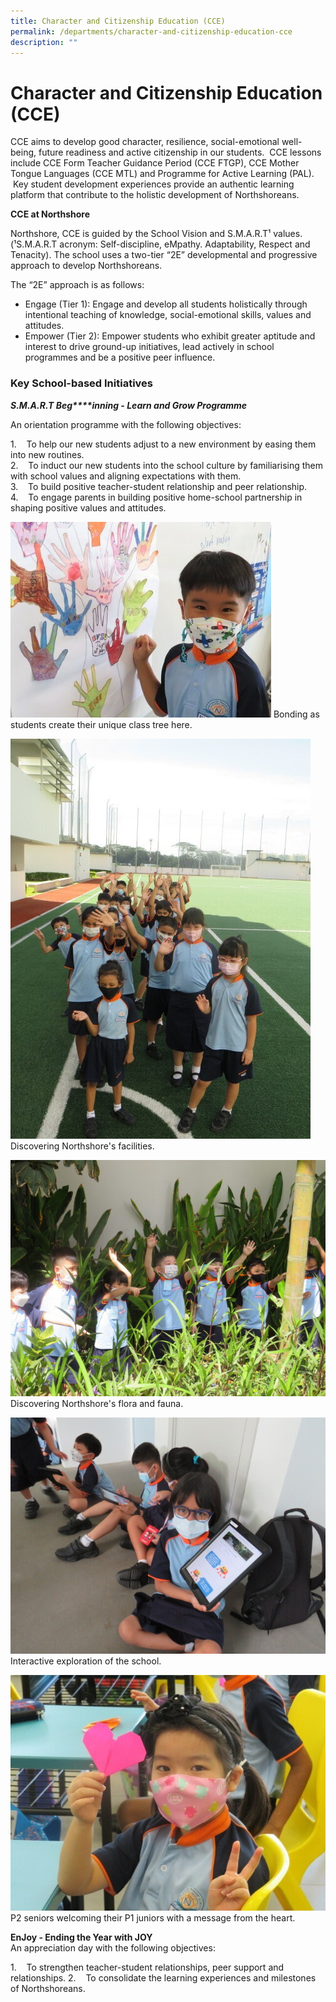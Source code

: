 ```yaml
---
title: Character and Citizenship Education (CCE)
permalink: /departments/character-and-citizenship-education-cce
description: ""
---
```

# **Character and Citizenship Education (CCE)**

CCE aims to develop good character, resilience, social-emotional well-being, future readiness and active citizenship in our students.  CCE lessons include CCE Form Teacher Guidance Period (CCE FTGP), CCE Mother Tongue Languages (CCE MTL) and Programme for Active Learning (PAL).  Key student development experiences provide an authentic learning platform that contribute to the holistic development of Northshoreans.  

**CCE at Northshore**  

Northshore, CCE is guided by the School Vision and S.M.A.R.T¹ values. (¹S.M.A.R.T acronym: Self-discipline, eMpathy. Adaptability, Respect and Tenacity). The school uses a two-tier “2E” developmental and progressive approach to develop Northshoreans.

The “2E” approach is as follows: 

*   Engage (Tier 1): Engage and develop all students holistically through intentional teaching of knowledge, social-emotional skills, values and attitudes.
*   Empower (Tier 2): Empower students who exhibit greater aptitude and interest to drive ground-up initiatives, lead actively in school programmes and be a positive peer influence.

  

### Key School-based Initiatives

_**S.M.A.R.T Beg****inning - Learn and Grow Programme**_

An orientation programme with the following objectives:  

1.    To help our new students adjust to a new environment by easing them into new routines.  
2.    To induct our new students into the school culture by familiarising them with school values and aligning expectations with them.   
3.    To build positive teacher-student relationship and peer relationship.   
4.    To engage parents in building positive home-school partnership in shaping positive values and attitudes.

![](/images/2022-Cce_Pic01.jpg)
Bonding as students create their unique class tree here.

![](/images/2022-Cce_Pic02.jpg)
Discovering Northshore's facilities.

![](/images/2022-Cce_Pic03.jpg)
Discovering Northshore's flora and fauna.

![](/images/2022-Cce_Pic04.jpg)
Interactive exploration of the school.

![](/images/2022-Cce_Pic05.jpg)
P2 seniors welcoming their P1 juniors with a message from the heart.

**EnJoy - Ending the Year with JOY**  
An appreciation day with the following objectives:  

1.    To strengthen teacher-student relationships, peer support and relationships.
2.    To consolidate the learning experiences and milestones of Northshoreans.

